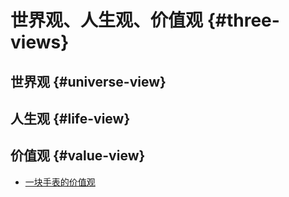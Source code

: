 # 世界观、人生观、价值观 {#three-views}

## 世界观 {#universe-view}

## 人生观 {#life-view}

## 价值观 {#value-view}

- [一块手表的价值观](./value/value-from-watch.md)

